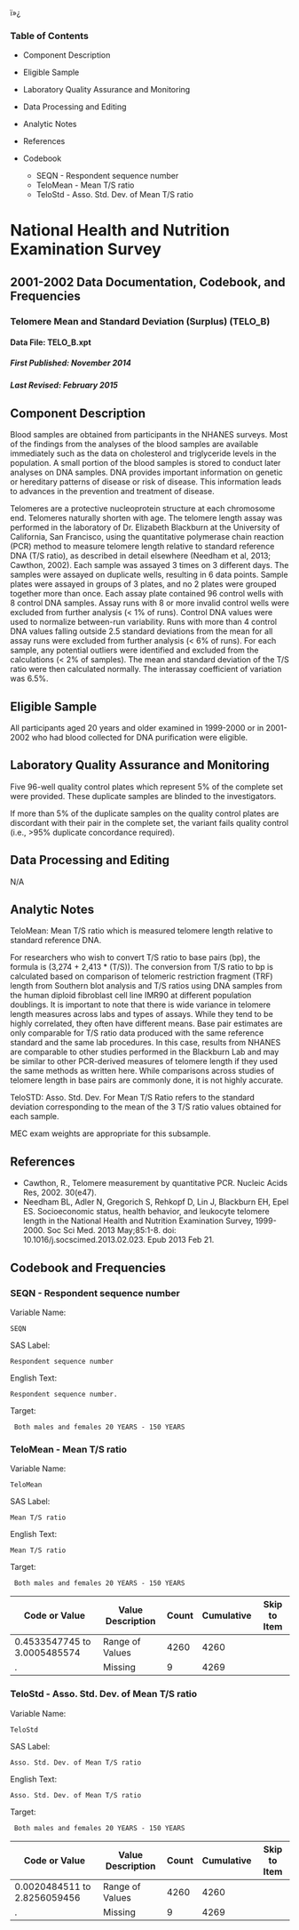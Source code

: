 ï»¿

### Table of Contents

  * Component Description
  * Eligible Sample
  * Laboratory Quality Assurance and Monitoring
  * Data Processing and Editing
  * Analytic Notes
  * References
  * Codebook

    * SEQN - Respondent sequence number
    * TeloMean - Mean T/S ratio
    * TeloStd - Asso. Std. Dev. of Mean T/S ratio

# National Health and Nutrition Examination Survey

## 2001-2002 Data Documentation, Codebook, and Frequencies

### Telomere Mean and Standard Deviation (Surplus) (TELO_B)

####  Data File: TELO_B.xpt

#####  First Published: November 2014

#####  Last Revised: February 2015

## Component Description

Blood samples are obtained from participants in the NHANES surveys. Most of
the findings from the analyses of the blood samples are available immediately
such as the data on cholesterol and triglyceride levels in the population. A
small portion of the blood samples is stored to conduct later analyses on DNA
samples. DNA provides important information on genetic or hereditary patterns
of disease or risk of disease. This information leads to advances in the
prevention and treatment of disease.

Telomeres are a protective nucleoprotein structure at each chromosome end.
Telomeres naturally shorten with age. The telomere length assay was performed
in the laboratory of Dr. Elizabeth Blackburn at the University of California,
San Francisco, using the quantitative polymerase chain reaction (PCR) method
to measure telomere length relative to standard reference DNA (T/S ratio), as
described in detail elsewhere (Needham et al, 2013; Cawthon, 2002). Each
sample was assayed 3 times on 3 different days. The samples were assayed on
duplicate wells, resulting in 6 data points. Sample plates were assayed in
groups of 3 plates, and no 2 plates were grouped together more than once. Each
assay plate contained 96 control wells with 8 control DNA samples. Assay runs
with 8 or more invalid control wells were excluded from further analysis (< 1%
of runs). Control DNA values were used to normalize between-run variability.
Runs with more than 4 control DNA values falling outside 2.5 standard
deviations from the mean for all assay runs were excluded from further
analysis (< 6% of runs). For each sample, any potential outliers were
identified and excluded from the calculations (< 2% of samples). The mean and
standard deviation of the T/S ratio were then calculated normally. The
interassay coefficient of variation was 6.5%.

## Eligible Sample

All participants aged 20 years and older examined in 1999-2000 or in 2001-2002
who had blood collected for DNA purification were eligible.

## Laboratory Quality Assurance and Monitoring

Five 96-well quality control plates which represent 5% of the complete set
were provided. These duplicate samples are blinded to the investigators.

If more than 5% of the duplicate samples on the quality control plates are
discordant with their pair in the complete set, the variant fails quality
control (i.e., >95% duplicate concordance required).

## Data Processing and Editing

N/A

## Analytic Notes

TeloMean: Mean T/S ratio which is measured telomere length relative to
standard reference DNA.

For researchers who wish to convert T/S ratio to base pairs (bp), the formula
is (3,274 + 2,413 * (T/S)). The conversion from T/S ratio to bp is calculated
based on comparison of telomeric restriction fragment (TRF) length from
Southern blot analysis and T/S ratios using DNA samples from the human diploid
fibroblast cell line IMR90 at different population doublings. It is important
to note that there is wide variance in telomere length measures across labs
and types of assays. While they tend to be highly correlated, they often have
different means. Base pair estimates are only comparable for T/S ratio data
produced with the same reference standard and the same lab procedures. In this
case, results from NHANES are comparable to other studies performed in the
Blackburn Lab and may be similar to other PCR-derived measures of telomere
length if they used the same methods as written here. While comparisons across
studies of telomere length in base pairs are commonly done, it is not highly
accurate.

TeloSTD: Asso. Std. Dev. For Mean T/S Ratio refers to the standard deviation
corresponding to the mean of the 3 T/S ratio values obtained for each sample.

MEC exam weights are appropriate for this subsample.

## References

  * Cawthon, R., Telomere measurement by quantitative PCR. Nucleic Acids Res, 2002. 30(e47).
  * Needham BL, Adler N, Gregorich S, Rehkopf D, Lin J, Blackburn EH, Epel ES. Socioeconomic status, health behavior, and leukocyte telomere length in the National Health and Nutrition Examination Survey, 1999-2000. Soc Sci Med. 2013 May;85:1-8. doi: 10.1016/j.socscimed.2013.02.023. Epub 2013 Feb 21.

## Codebook and Frequencies

### SEQN - Respondent sequence number

Variable Name:

    SEQN
SAS Label:

    Respondent sequence number
English Text:

    Respondent sequence number.
Target:

     Both males and females 20 YEARS - 150 YEARS

### TeloMean - Mean T/S ratio

Variable Name:

    TeloMean
SAS Label:

    Mean T/S ratio
English Text:

    Mean T/S ratio
Target:

     Both males and females 20 YEARS - 150 YEARS
Code or Value | Value Description | Count | Cumulative | Skip to Item  
---|---|---|---|---  
0.4533547745 to 3.0005485574 | Range of Values | 4260 | 4260 |   
. | Missing | 9 | 4269 |   
  
### TeloStd - Asso. Std. Dev. of Mean T/S ratio

Variable Name:

    TeloStd
SAS Label:

    Asso. Std. Dev. of Mean T/S ratio
English Text:

    Asso. Std. Dev. of Mean T/S ratio
Target:

     Both males and females 20 YEARS - 150 YEARS
Code or Value | Value Description | Count | Cumulative | Skip to Item  
---|---|---|---|---  
0.0020484511 to 2.8256059456 | Range of Values | 4260 | 4260 |   
. | Missing | 9 | 4269 | 

